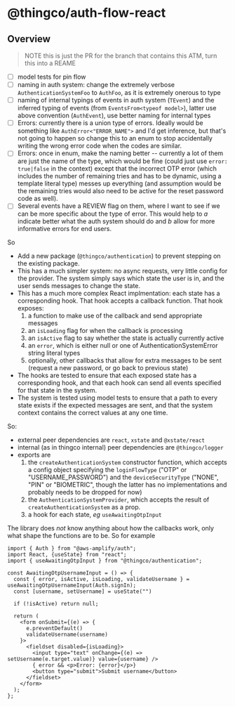 # @thingco/auth-flow-react

## Overview

> NOTE this is just the PR for the branch that contains this ATM, turn this into a REAME

- [ ] model tests for pin flow
- [ ] naming in auth system: change the extremely verbose `AuthenticationSystemFoo` to `AuthFoo`, as it is extremely onerous to type
- [ ] naming of internal typings of events in auth system (`TEvent`) and the inferred typing of events (from `EventsFrom<typeof model>`), latter use above convention (`AuthEvent`), use better naming for internal types
- [ ] Errors: currently there is a union type of errors. Ideally would be something like `AuthError<"ERROR_NAME">` and I'd get inference, but that's not going to happen so change this to an enum to stop accidentally writing the wrong error code when the codes are similar.
- [ ] Errors: once in enum, make the naming better -- currently a lot of them are just the name of the type, which would be fine (could just use `error: true|false` in the context) except that the incorrect OTP error (which includes the number of remaining tries and has to be dynamic, using a template literal type) messes up everything (and assumption would be the remaining tries would also need to be active for the reset password code as well).
- [ ] Several events have a REVIEW flag on them, where I want to see if we can be more specific about the type of error. This would help to _a_ indicate better what the auth system should do and _b_ allow for more informative errors for end users.

So

- Add a new package (`@thingco/authentication`) to prevent stepping on the existing package.
- This has a much simpler system: no async requests, very little config for the provider. The system simply says which state the user is in, and the user sends messages to change the state.
- This has a much more complex React implmentation: each state has a corresponding hook. That hook accepts a callback function. That hook exposes:
  1.  a function to make use of the callback and send appropriate messages
  2.  an `isLoading` flag for when the callback is processing
  3.  an `isActive` flag to say whether the state is actually currently active
  4.  an `error`, which is either null or one of AuthenticationSystemError string literal types
  5.  optionally, other callbacks that allow for extra messages to be sent (request a new password, or go back to previous state)
- The hooks are tested to ensure that each exposed state has a corresponding hook, and that each hook can send all events specified for that state in the system.
- The system is tested using model tests to ensure that a path to every state exists if the expected messages are sent, and that the system context contains the correct values at any one time.

So:

- external peer dependencies are `react`, `xstate` and `@xstate/react`
- internal (as in thingco internal) peer dependencies are `@thingco/logger`
- exports are
  1. the `createAuthenticationSystem` constructor function, which accepts a config object specifying the `loginFlowType` ("OTP" or "USERNAME_PASSWORD") and the `deviceSecurityType` ("NONE", "PIN" or "BIOMETRIC", though the latter has no implementations and probably needs to be dropped for now)
  2. the `AuthenticationSystemProvider`, which accepts the result of `createAuthenticationSystem` as a prop.
  3. a hook for each state, _eg_ `useAwaitingOtpInput`

The library does _not_ know anything about how the callbacks work, only what shape the functions are to be. So for example

```
import { Auth } from "@aws-amplify/auth";
import React, {useState} from "react";
import { useAwaitingOtpInput } from "@thingco/authentication";

const AwaitingOtpUsernameInput = () => {
  const { error, isActive, isLoading, validateUsername } = useAwaitingOtpUsernameInput(Auth.signIn);
  const [username, setUsername] = useState("")

  if (!isActive) return null;

  return (
    <form onSubmit={(e) => {
      e.preventDefault()
      validateUsername(username)
    }>
      <fieldset disabled={isLoading}>
        <input type="text" onChange={(e) => setUsername(e.target.value)} value={username} />
        { error && <p>Error: {error}</p>}
        <button type="submit">Submit username</button>
      </fieldset>
    </form>
  );
};
```
